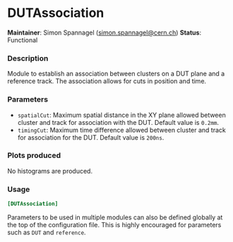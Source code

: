 # DUTAssociation
**Maintainer**: Simon Spannagel (simon.spannagel@cern.ch)
**Status**: Functional

### Description
Module to establish an association between clusters on a DUT plane and a reference track.
The association allows for cuts in position and time.

### Parameters
* `spatialCut`: Maximum spatial distance in the XY plane allowed between cluster and track for association with the DUT. Default value is `0.2mm`.
* `timingCut`: Maximum time difference allowed between cluster and track for association for the DUT. Default value is `200ns`.

### Plots produced
No histograms are produced.

### Usage
```toml
[DUTAssociation]

```
Parameters to be used in multiple modules can also be defined globally at the top of the configuration file. This is highly encouraged for parameters such as `DUT` and `reference`.
